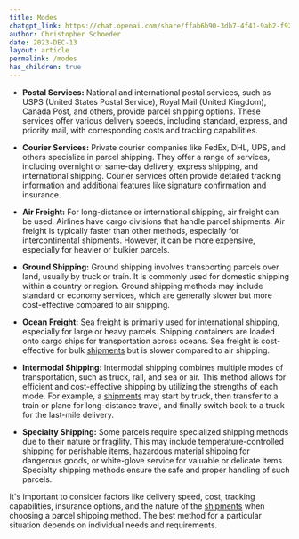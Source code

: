 ```yaml
---
title: Modes
chatgpt_link: https://chat.openai.com/share/ffab6b90-3db7-4f41-9ab2-f92c0b36a283
author: Christopher Schoeder
date: 2023-DEC-13
layout: article
permalink: /modes
has_children: true
---
```


- **Postal Services:** National and international postal services, such as USPS (United States Postal Service), Royal Mail (United Kingdom), Canada Post, and others, provide parcel shipping options. These services offer various delivery speeds, including standard, express, and priority mail, with corresponding costs and tracking capabilities.

- **Courier Services:** Private courier companies like FedEx, DHL, UPS, and others specialize in parcel shipping. They offer a range of services, including overnight or same-day delivery, express shipping, and international shipping. Courier services often provide detailed tracking information and additional features like signature confirmation and insurance.

- **Air Freight:** For long-distance or international shipping, air freight can be used. Airlines have cargo divisions that handle parcel shipments. Air freight is typically faster than other methods, especially for intercontinental shipments. However, it can be more expensive, especially for heavier or bulkier parcels.

- **Ground Shipping:** Ground shipping involves transporting parcels over land, usually by truck or train. It is commonly used for domestic shipping within a country or region. Ground shipping methods may include standard or economy services, which are generally slower but more cost-effective compared to air shipping.

- **Ocean Freight:** Sea freight is primarily used for international shipping, especially for large or heavy parcels. Shipping containers are loaded onto cargo ships for transportation across oceans. Sea freight is cost-effective for bulk <a href="/glossery/shipments">shipments</a> but is slower compared to air shipping.

- **Intermodal Shipping:** Intermodal shipping combines multiple modes of transportation, such as truck, rail, and sea or air. This method allows for efficient and cost-effective shipping by utilizing the strengths of each mode. For example, a <a href="/glossery/shipments">shipments</a> may start by truck, then transfer to a train or plane for long-distance travel, and finally switch back to a truck for the last-mile delivery.

- **Specialty Shipping:** Some parcels require specialized shipping methods due to their nature or fragility. This may include temperature-controlled shipping for perishable items, hazardous material shipping for dangerous goods, or white-glove service for valuable or delicate items. Specialty shipping methods ensure the safe and proper handling of such parcels.

It's important to consider factors like delivery speed, cost, tracking capabilities, insurance options, and the nature of the <a href="/glossery/shipments">shipments</a> when choosing a parcel shipping method. The best method for a particular situation depends on individual needs and requirements.
